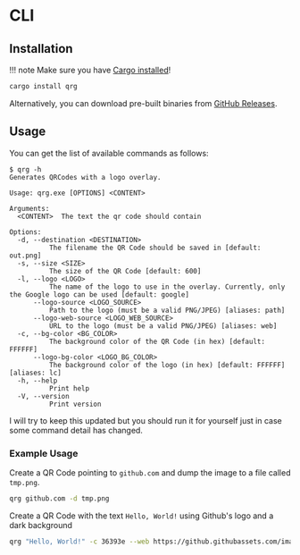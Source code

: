 # CLI

## Installation

!!! note
    Make sure you have 
    [Cargo installed](https://doc.rust-lang.org/cargo/getting-started/installation.html)!

```sh
cargo install qrg
```

Alternatively, you can download pre-built binaries from
[GitHub Releases](https://github.com/AntoniosBarotsis/qr-rs/releases).

## Usage

You can get the list of available commands as follows:

```
$ qrg -h
Generates QRCodes with a logo overlay.

Usage: qrg.exe [OPTIONS] <CONTENT>

Arguments:
  <CONTENT>  The text the qr code should contain

Options:
  -d, --destination <DESTINATION>
          The filename the QR Code should be saved in [default: out.png]
  -s, --size <SIZE>
          The size of the QR Code [default: 600]
  -l, --logo <LOGO>
          The name of the logo to use in the overlay. Currently, only the Google logo can be used [default: google]
      --logo-source <LOGO_SOURCE>
          Path to the logo (must be a valid PNG/JPEG) [aliases: path]
      --logo-web-source <LOGO_WEB_SOURCE>
          URL to the logo (must be a valid PNG/JPEG) [aliases: web]
  -c, --bg-color <BG_COLOR>
          The background color of the QR Code (in hex) [default: FFFFFF]
      --logo-bg-color <LOGO_BG_COLOR>
          The background color of the logo (in hex) [default: FFFFFF] [aliases: lc]
  -h, --help
          Print help
  -V, --version
          Print version
```

I will try to keep this updated but you should run it for yourself just in case some command
detail has changed.

### Example Usage

Create a QR Code pointing to `github.com` and dump the image to a file called `tmp.png`.

```sh
qrg github.com -d tmp.png
```

Create a QR Code with the text `Hello, World!` using Github's logo and a dark background

```sh
qrg "Hello, World!" -c 36393e --web https://github.githubassets.com/images/modules/logos_page/GitHub-Mark.png
```
